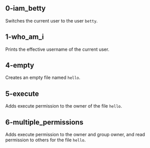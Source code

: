 ## 0-iam_betty
Switches the current user to the user `betty`.
## 1-who_am_i
Prints the effective username of the current user.
## 4-empty
Creates an empty file named `hello`.
## 5-execute
Adds execute permission to the owner of the file `hello`.
## 6-multiple_permissions
Adds execute permission to the owner and group owner, and read permission to others for the file `hello`.

